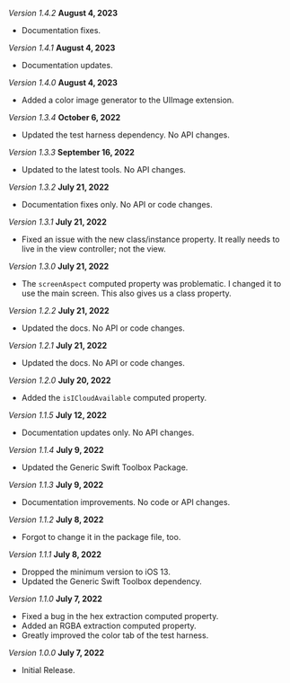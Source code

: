 *Version 1.4.2* **August 4, 2023**
- Documentation fixes.

*Version 1.4.1* **August 4, 2023**
- Documentation updates.

*Version 1.4.0* **August 4, 2023**
- Added a color image generator to the UIImage extension.

*Version 1.3.4* **October 6, 2022**
- Updated the test harness dependency. No API changes.

*Version 1.3.3* **September 16, 2022**
- Updated to the latest tools. No API changes.

*Version 1.3.2* **July 21, 2022**
- Documentation fixes only. No API or code changes.

*Version 1.3.1* **July 21, 2022**
- Fixed an issue with the new class/instance property. It really needs to live in the view controller; not the view.

*Version 1.3.0* **July 21, 2022**
- The `screenAspect` computed property was problematic. I changed it to use the main screen. This also gives us a class property.

*Version 1.2.2* **July 21, 2022**
- Updated the docs. No API or code changes.

*Version 1.2.1* **July 21, 2022**
- Updated the docs. No API or code changes.

*Version 1.2.0* **July 20, 2022**
- Added the `isICloudAvailable` computed property.

*Version 1.1.5* **July 12, 2022**
- Documentation updates only. No API changes.

*Version 1.1.4* **July 9, 2022**
- Updated the Generic Swift Toolbox Package.

*Version 1.1.3* **July 9, 2022**
- Documentation improvements. No code or API changes.

*Version 1.1.2* **July 8, 2022**
- Forgot to change it in the package file, too.

*Version 1.1.1* **July 8, 2022**
- Dropped the minimum version to iOS 13.
- Updated the Generic Swift Toolbox dependency.

*Version 1.1.0* **July 7, 2022**
- Fixed a bug in the hex extraction computed property.
- Added an RGBA extraction computed property.
- Greatly improved the color tab of the test harness.

*Version 1.0.0* **July 7, 2022**
- Initial Release.
